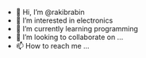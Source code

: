 - 👋 Hi, I’m @rakibrabin
- 👀 I’m interested in electronics
- 🌱 I’m currently learning programming
- 💞️ I’m looking to collaborate on ...
- 📫 How to reach me ...

<!---
rakibrabin/rakibrabin is a ✨ special ✨ repository because its `README.md` (this file) appears on your GitHub profile.
You can click the Preview link to take a look at your changes.
--->

